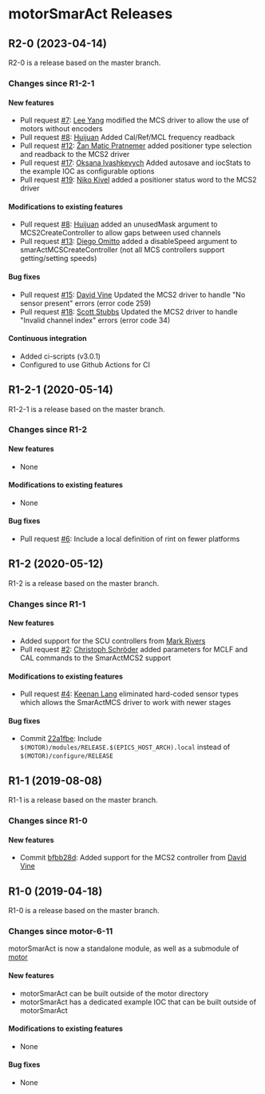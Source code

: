 # motorSmarAct Releases

## __R2-0 (2023-04-14)__
R2-0 is a release based on the master branch.

### Changes since R1-2-1

#### New features
* Pull request [#7](https://github.com/epics-motor/motorSmarAct/pull/7): [Lee Yang](https://github.com/LeeYangLBLBCS) modified the MCS driver to allow the use of motors without encoders
* Pull request [#8](https://github.com/epics-motor/motorSmarAct/pull/8): [Huijuan](https://github.com/Huijuan-Xu) Added Cal/Ref/MCL frequency readback
* Pull request [#12](https://github.com/epics-motor/motorSmarAct/pull/12): [Žan Matic Pratnemer](https://github.com/ZanMaticPratnemer) added positioner type selection and readback to the MCS2 driver
* Pull request [#17](https://github.com/epics-motor/motorSmarAct/pull/17): [Oksana Ivashkevych](https://github.com/oksanagit) Added autosave and iocStats to the example IOC as configurable options
* Pull request [#19](https://github.com/epics-motor/motorSmarAct/pull/19): [Niko Kivel](https://github.com/kivel) added a positioner status word to the MCS2 driver

#### Modifications to existing features
* Pull request [#8](https://github.com/epics-motor/motorSmarAct/pull/8): [Huijuan](https://github.com/Huijuan-Xu) added an unusedMask argument to MCS2CreateController to allow gaps between used channels
* Pull request [#13](https://github.com/epics-motor/motorSmarAct/pull/13): [Diego Omitto](https://github.com/domitto) added a disableSpeed argument to smarActMCSCreateController (not all MCS controllers support getting/setting speeds)

#### Bug fixes
* Pull request [#15](https://github.com/epics-motor/motorSmarAct/pull/15): [David Vine](https://github.com/djvine) Updated the MCS2 driver to handle "No sensor present" errors (error code 259)
* Pull request [#18](https://github.com/epics-motor/motorSmarAct/pull/18): [Scott Stubbs](https://github.com/shadowguy) Updated the MCS2 driver to handle "Invalid channel index" errors (error code 34)

#### Continuous integration
* Added ci-scripts (v3.0.1)
* Configured to use Github Actions for CI

## __R1-2-1 (2020-05-14)__
R1-2-1 is a release based on the master branch.  

### Changes since R1-2

#### New features
* None

#### Modifications to existing features
* None

#### Bug fixes
* Pull request [#6](https://github.com/epics-motor/motorSmarAct/pull/6): Include a local definition of rint on fewer platforms

## __R1-2 (2020-05-12)__
R1-2 is a release based on the master branch.  

### Changes since R1-1

#### New features
* Added support for the SCU controllers from [Mark Rivers](https://github.com/MarkRivers)
* Pull request [#2](https://github.com/epics-motor/motorSmarAct/pull/2): [Christoph Schröder](https://github.com/chrschroeder) added parameters for MCLF and CAL commands to the SmarActMCS2 support

#### Modifications to existing features
* Pull request [#4](https://github.com/epics-motor/motorSmarAct/pull/4): [Keenan Lang](https://github.com/keenanlang) eliminated hard-coded sensor types which allows the SmarActMCS driver to work with newer stages

#### Bug fixes
* Commit [22a1fbe](https://github.com/epics-motor/motorSmarAct/commit/22a1fbe9043879330568ae8695d1f10a695fe336): Include ``$(MOTOR)/modules/RELEASE.$(EPICS_HOST_ARCH).local`` instead of ``$(MOTOR)/configure/RELEASE``

## __R1-1 (2019-08-08)__
R1-1 is a release based on the master branch.  

### Changes since R1-0

#### New features
* Commit [bfbb28d](https://github.com/epics-motor/motorSmarAct/commit/bfbb28dc871cc978dbbc20cba09760ac08651ba0): Added support for the MCS2 controller from [David Vine](https://github.com/djvine)

## __R1-0 (2019-04-18)__
R1-0 is a release based on the master branch.  

### Changes since motor-6-11

motorSmarAct is now a standalone module, as well as a submodule of [motor](https://github.com/epics-modules/motor)

#### New features
* motorSmarAct can be built outside of the motor directory
* motorSmarAct has a dedicated example IOC that can be built outside of motorSmarAct

#### Modifications to existing features
* None

#### Bug fixes
* None
